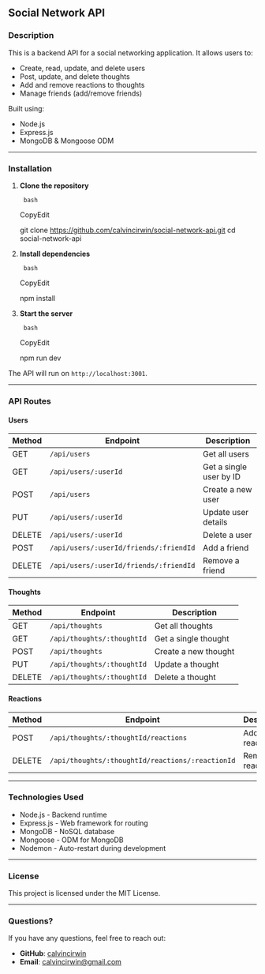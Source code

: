 ## **Social Network API**

### **Description**

This is a backend API for a social networking application. It allows users to:

- Create, read, update, and delete users
- Post, update, and delete thoughts
- Add and remove reactions to thoughts
- Manage friends (add/remove friends)

Built using:

- Node.js
- Express.js
- MongoDB & Mongoose ODM
* * *

### **Installation**

1. **Clone the repository**
    
        bash
    
    CopyEdit
    
    git clone https://github.com/calvincirwin/social-network-api.git
    cd social-network-api
    

2. **Install dependencies**
    
        bash
    
    CopyEdit
    
    npm install
    

3. **Start the server**
    
        bash
    
    CopyEdit
    
    npm run dev
    

The API will run on `http://localhost:3001`.

* * *

### **API Routes**

#### **Users**

| Method | Endpoint | Description | 
| ---- | ---- | ----  |
| GET | `/api/users` | Get all users | 
| GET | `/api/users/:userId` | Get a single user by ID | 
| POST | `/api/users` | Create a new user | 
| PUT | `/api/users/:userId` | Update user details | 
| DELETE | `/api/users/:userId` | Delete a user | 
| POST | `/api/users/:userId/friends/:friendId` | Add a friend | 
| DELETE | `/api/users/:userId/friends/:friendId` | Remove a friend | 

#### **Thoughts**

| Method | Endpoint | Description | 
| ---- | ---- | ----  |
| GET | `/api/thoughts` | Get all thoughts | 
| GET | `/api/thoughts/:thoughtId` | Get a single thought | 
| POST | `/api/thoughts` | Create a new thought | 
| PUT | `/api/thoughts/:thoughtId` | Update a thought | 
| DELETE | `/api/thoughts/:thoughtId` | Delete a thought | 

#### **Reactions**

| Method | Endpoint | Description | 
| ---- | ---- | ----  |
| POST | `/api/thoughts/:thoughtId/reactions` | Add a reaction | 
| DELETE | `/api/thoughts/:thoughtId/reactions/:reactionId` | Remove a reaction | 

* * *

### **Technologies Used**

- Node.js - Backend runtime
- Express.js - Web framework for routing
- MongoDB - NoSQL database
- Mongoose - ODM for MongoDB
- Nodemon - Auto-restart during development
* * *

### **License**

This project is licensed under the MIT License.

* * *

### **Questions?**

If you have any questions, feel free to reach out:

- **GitHub**: [calvincirwin](https://github.com/calvincirwin)
- **Email**: calvincirwin@gmail.com